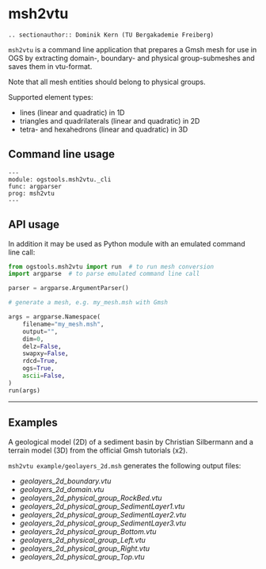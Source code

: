# msh2vtu

```{eval-rst}
.. sectionauthor:: Dominik Kern (TU Bergakademie Freiberg)
```

`msh2vtu` is a command line application that prepares a Gmsh mesh for use
in OGS by extracting domain-, boundary- and physical group-submeshes and saves
them in vtu-format.

Note that all mesh entities should belong to physical groups.

Supported element types:

- lines (linear and quadratic) in 1D
- triangles and quadrilaterals (linear and quadratic) in 2D
- tetra- and hexahedrons (linear and quadratic) in 3D

## Command line usage

```{argparse}
---
module: ogstools.msh2vtu._cli
func: argparser
prog: msh2vtu
---
```

## API usage

In addition it may be used as Python module with an emulated command line call:

```python
from ogstools.msh2vtu import run  # to run mesh conversion
import argparse  # to parse emulated command line call

parser = argparse.ArgumentParser()

# generate a mesh, e.g. my_mesh.msh with Gmsh

args = argparse.Namespace(
    filename="my_mesh.msh",
    output="",
    dim=0,
    delz=False,
    swapxy=False,
    rdcd=True,
    ogs=True,
    ascii=False,
)
run(args)
```

--------

## Examples

A geological model (2D) of a sediment basin by Christian Silbermann and a
terrain model (3D) from the official Gmsh tutorials (x2).

`msh2vtu example/geolayers_2d.msh` generates the following output files:

- *geolayers_2d_boundary.vtu*
- *geolayers_2d_domain.vtu*
- *geolayers_2d_physical_group_RockBed.vtu*
- *geolayers_2d_physical_group_SedimentLayer1.vtu*
- *geolayers_2d_physical_group_SedimentLayer2.vtu*
- *geolayers_2d_physical_group_SedimentLayer3.vtu*
- *geolayers_2d_physical_group_Bottom.vtu*
- *geolayers_2d_physical_group_Left.vtu*
- *geolayers_2d_physical_group_Right.vtu*
- *geolayers_2d_physical_group_Top.vtu*
